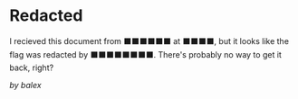 # Redacted

I recieved this document from ⬛⬛⬛⬛⬛⬛ at ⬛⬛⬛⬛, but it looks like the flag was redacted by ⬛⬛⬛⬛⬛⬛⬛⬛. There's probably no way to get it back, right?

_by balex_
